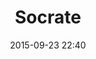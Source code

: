 ---
title: Socrate
layout: post
date: 2015-09-23 22:40
numero: 22
image: 22_socrate.png
thumb: 22_socrate.svg
wiki: https://it.wikipedia.org/wiki/Socrate
source: https://commons.wikimedia.org/wiki/File:Naples_Archaeology_Museum_(5914790518).jpg
source-name: Wikimedia Commons
autore: luca corsato
social-autore: https://twitter.com/lucacorsato
social-idea: https://twitter.com/S4V3G
idea: Saverio G. Malatesta
tags:
- uomo
- persona storica
- id. Malatesta
---